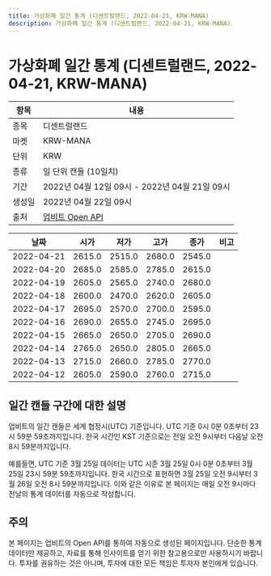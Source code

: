 ```yaml
---
title: 가상화폐 일간 통계 (디센트럴랜드, 2022-04-21, KRW-MANA)
description: 가상화폐 일간 통계 (디센트럴랜드, 2022-04-21, KRW-MANA)
---
```



가상화폐 일간 통계 (디센트럴랜드, 2022-04-21, KRW-MANA)
===

|항목|내용|
|--|--|
|종목|디센트럴랜드|
|마켓|KRW-MANA|
|단위|KRW|
|종류|일 단위 캔들 (10일치)|
|기간|2022년 04월 12일 09시 - 2022년 04월 21일 09시|
|생성일|2022년 04월 22일 09시|
|출처|[업비트 Open API](https://docs.upbit.com)|


|날짜|시가|저가|고가|종가|비고|
|--|--|--|--|--|--|
|2022-04-21|2615.0|2515.0|2680.0|2545.0|    |
|2022-04-20|2685.0|2585.0|2785.0|2615.0|    |
|2022-04-19|2605.0|2565.0|2740.0|2680.0|    |
|2022-04-18|2600.0|2470.0|2620.0|2605.0|    |
|2022-04-17|2695.0|2570.0|2700.0|2595.0|    |
|2022-04-16|2690.0|2655.0|2745.0|2695.0|    |
|2022-04-15|2665.0|2650.0|2705.0|2690.0|    |
|2022-04-14|2765.0|2650.0|2805.0|2665.0|    |
|2022-04-13|2715.0|2660.0|2785.0|2770.0|    |
|2022-04-12|2605.0|2590.0|2760.0|2715.0|    |


일간 캔들 구간에 대한 설명
---


업비트의 일간 캔들은 세계 협정시(UTC) 기준입니다. 
UTC 기준 0시 0분 0초부터 23시 59분 59초까지입니다. 
한국 시간인 KST 기준으로는 전일 오전 9시부터 다음날 오전 8시 59분까지입니다. 


예를들면, UTC 기준 3월 25일 데이터는 UTC 시준 3월 25일 0시 0분 0초부터 3월 25일 23시 59분 59초까지입니다. 
한국 시간으로 표현하면 3월 25일 오전 9시부터 3월 26일 오전 8시 59분까지입니다. 
이와 같은 이유로 본 페이지는 매일 오전 9시마다 전날의 통계 데이터를 자동으로 작성합니다. 


주의
---


본 페이지는 업비트의 Open API를 통하여 자동으로 생성된 페이지입니다. 
단순한 통계 데이터만 제공하고, 자료를 통해 인사이트를 얻기 위한 참고용으로만 사용하시기 바랍니다. 
투자를 권유하는 것은 아니며, 투자에 대한 모든 책임은 투자자 본인에게 있습니다. 
